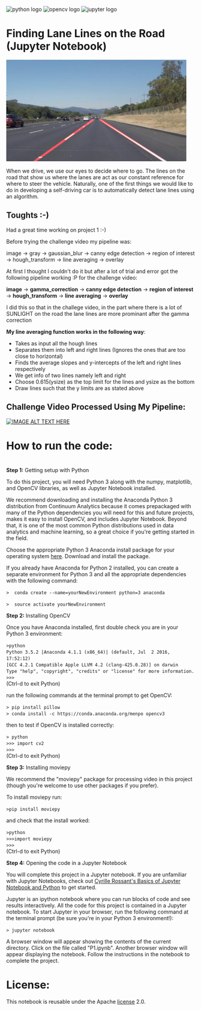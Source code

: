 ![python logo](https://www.livecoding.tv/static/img/icons/coding_categories_small/python-sm.png "Python Logo")
![opencv logo](https://github.com/muddassir235/LLD_SDC/blob/master/OpenCV_Logo_WhiteBG.png?raw=true "OpenCV Logo")
![jupyter logo](https://github.com/muddassir235/Lane-Line-Detection-SDC-Udacity/blob/master/jupyter-sq-text.png?raw=true "Jupyter Logo")

# **Finding Lane Lines on the Road (Jupyter Notebook)**
<img src="laneLines_thirdPass.jpg" width="480" alt="Combined Image" />

When we drive, we use our eyes to decide where to go.  The lines on the road that show us where the lanes are act as our constant reference for where to steer the vehicle.  Naturally, one of the first things we would like to do in developing a self-driving car is to automatically detect lane lines using an algorithm.

## **Toughts :-)**

Had a great time working on project 1 :-)

Before trying the challenge video my pipeline was:

image -> gray -> gaussian_blur -> canny edge detection -> region of interest -> hough_transform -> line averaging -> overlay

At first I thought I couldn't do it but after a lot of trial and error got the following pipeline working :P for the challenge video:

**image** -> **gamma_correction** -> **canny edge detection** -> **region of interest** -> **hough_transform** -> **line averaging** -> **overlay**

I did this so that in the challege video, in the part where there is a lot of SUNLIGHT on the road the lane lines are more prominant after the gamma correction

**My line averaging function works in the following way**:

 - Takes as input all the hough lines
 - Separates them into left and right lines (Ignores the ones that are too close to horizontal)
 - Finds the average slopes and y-intercepts of the left and right lines respectively
 - We get info of two lines namely left and right
 - Choose 0.615(ysize) as the top limit for the lines and ysize as the bottom
 - Draw lines such that the y limits are as stated above

## **Challenge Video Processed Using My Pipeline:**

[![IMAGE ALT TEXT HERE](http://img.youtube.com/vi/sevWAm7W700/0.jpg)](http://www.youtube.com/watch?v=sevWAm7W700)

# **How to run the code:**
#
**Step 1:** Getting setup with Python

To do this project, you will need Python 3 along with the numpy, matplotlib, and OpenCV libraries, as well as Jupyter Notebook installed.

We recommend downloading and installing the Anaconda Python 3 distribution from Continuum Analytics because it comes prepackaged with many of the Python dependencies you will need for this and future projects, makes it easy to install OpenCV, and includes Jupyter Notebook.  Beyond that, it is one of the most common Python distributions used in data analytics and machine learning, so a great choice if you're getting started in the field.

Choose the appropriate Python 3 Anaconda install package for your operating system <A HREF="https://www.continuum.io/downloads" target="_blank">here</A>.   Download and install the package.

If you already have Anaconda for Python 2 installed, you can create a separate environment for Python 3 and all the appropriate dependencies with the following command:

`>  conda create --name=yourNewEnvironment python=3 anaconda`

`>  source activate yourNewEnvironment`

**Step 2:** Installing OpenCV

Once you have Anaconda installed, first double check you are in your Python 3 environment:

`>python`    
`Python 3.5.2 |Anaconda 4.1.1 (x86_64)| (default, Jul  2 2016, 17:52:12)`  
`[GCC 4.2.1 Compatible Apple LLVM 4.2 (clang-425.0.28)] on darwin`  
`Type "help", "copyright", "credits" or "license" for more information.`  
`>>>`   
(Ctrl-d to exit Python)

run the following commands at the terminal prompt to get OpenCV:

`> pip install pillow`  
`> conda install -c https://conda.anaconda.org/menpo opencv3`

then to test if OpenCV is installed correctly:

`> python`  
`>>> import cv2`  
`>>>`  
(Ctrl-d to exit Python)

**Step 3:** Installing moviepy  

We recommend the "moviepy" package for processing video in this project (though you're welcome to use other packages if you prefer).  

To install moviepy run:

`>pip install moviepy`  

and check that the install worked:

`>python`  
`>>>import moviepy`  
`>>>`  
(Ctrl-d to exit Python)

**Step 4:** Opening the code in a Jupyter Notebook

You will complete this project in a Jupyter notebook.  If you are unfamiliar with Jupyter Notebooks, check out <A HREF="https://www.packtpub.com/books/content/basics-jupyter-notebook-and-python" target="_blank">Cyrille Rossant's Basics of Jupyter Notebook and Python</A> to get started.

Jupyter is an ipython notebook where you can run blocks of code and see results interactively.  All the code for this project is contained in a Jupyter notebook. To start Jupyter in your browser, run the following command at the terminal prompt (be sure you're in your Python 3 environment!):

`> jupyter notebook`

A browser window will appear showing the contents of the current directory.  Click on the file called "P1.ipynb".  Another browser window will appear displaying the notebook.  Follow the instructions in the notebook to complete the project.  

# **License:**
This notebook is reusable under the Apache [license](https://github.com/muddassir235/Lane-Line-Detection-SDC-Udacity/blob/master/license.txt) 2.0.

